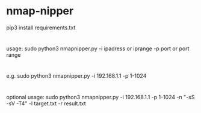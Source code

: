 # nmap-nipper
pip3 install requirements.txt
#
usage: sudo python3 nmapnipper.py -i ipadress or iprange -p port or port range
#
e.g. sudo python3 nmapnipper.py -i 192.168.1.1 -p 1-1024
#
optional usage: sudo python3 nmapnipper.py -i 192.168.1.1 -p 1-1024 -n "-sS -sV -T4" -l target.txt -r result.txt
